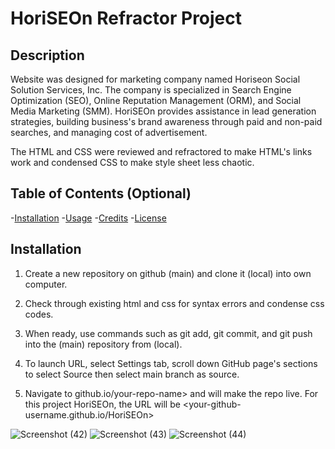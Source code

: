 # HoriSEOn Refractor Project

## Description

Website was designed for marketing company named Horiseon Social Solution Services, Inc. The company is specialized in Search Engine Optimization (SEO), Online Reputation Management (ORM), and Social Media Marketing (SMM). HoriSEOn provides assistance in lead generation strategies, building business's brand awareness through paid and non-paid searches, and managing cost of advertisement. 

The HTML and CSS were reviewed and refractored to make HTML's links work and condensed CSS to make style sheet less chaotic. 

## Table of Contents (Optional)

-[Installation](#installation)
-[Usage](#usage)
-[Credits](#credits)
-[License](#license)

## Installation

1. Create a new repository on github (main) and clone it (local) into own computer. 

2. Check through existing html and css for syntax errors and condense css codes. 

3. When ready, use commands such as git add, git commit, and git push into the (main) repository from (local).

4. To launch URL, select Settings tab, scroll down GitHub page's sections to select Source then select main branch as source.

5. Navigate to <your-github-username>github.io/your-repo-name> and will make the repo live. For this project HoriSEOn, the URL will be <your-github-username.github.io/HoriSEOn>
  
![Screenshot (42)](https://user-images.githubusercontent.com/78709516/147392752-c7891eb3-fc69-4f4a-9cfd-761374a7aca4.png)
![Screenshot (43)](https://user-images.githubusercontent.com/78709516/147392756-d8e32b24-c263-4071-a643-01ee17deb2dc.png)
![Screenshot (44)](https://user-images.githubusercontent.com/78709516/147392764-20e1e1ab-ec57-4628-a61e-53ba8e5cfdef.png)

